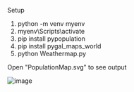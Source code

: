 Setup

1. python -m venv myenv
2. myenv\Scripts\activate
3. pip install pypopulation
4. pip install pygal_maps_world   
5. python Weathermap.py

Open "PopulationMap.svg" to see output

![image](https://github.com/user-attachments/assets/f137ed49-8af4-4a97-8994-e57199b30fa0)
